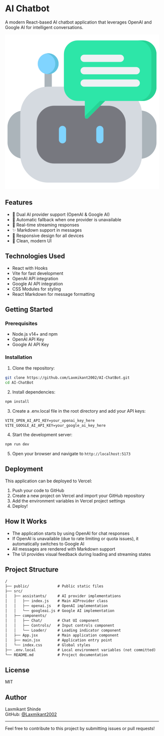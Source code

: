 # AI Chatbot

A modern React-based AI chatbot application that leverages OpenAI and Google AI for intelligent conversations.

![AI Chatbot Screenshot](./public/chat-bot.png)

## Features

- 🤖 Dual AI provider support (OpenAI & Google AI)
- 🔄 Automatic fallback when one provider is unavailable
- 💬 Real-time streaming responses
- ✨ Markdown support in messages
- 📱 Responsive design for all devices
- 🌙 Clean, modern UI

## Technologies Used

- React with Hooks
- Vite for fast development
- OpenAI API integration
- Google AI API integration
- CSS Modules for styling
- React Markdown for message formatting

## Getting Started

### Prerequisites

- Node.js v14+ and npm
- OpenAI API Key
- Google AI API Key

### Installation

1. Clone the repository:
```bash
git clone https://github.com/Laxmikant2002/AI-ChatBot.git
cd AI-ChatBot
```

2. Install dependencies:
```bash
npm install
```

3. Create a .env.local file in the root directory and add your API keys:
```
VITE_OPEN_AI_API_KEY=your_openai_key_here
VITE_GOOGLE_AI_API_KEY=your_google_ai_key_here
```

4. Start the development server:
```bash
npm run dev
```

5. Open your browser and navigate to `http://localhost:5173`

## Deployment

This application can be deployed to Vercel:

1. Push your code to GitHub
2. Create a new project on Vercel and import your GitHub repository
3. Add the environment variables in Vercel project settings
4. Deploy!

## How It Works

- The application starts by using OpenAI for chat responses
- If OpenAI is unavailable (due to rate limiting or quota issues), it automatically switches to Google AI
- All messages are rendered with Markdown support
- The UI provides visual feedback during loading and streaming states

## Project Structure

```
/
├── public/             # Public static files
├── src/
│   ├── assistants/     # AI provider implementations
│   │   ├── index.js    # Main AIProvider class
│   │   ├── openai.js   # OpenAI implementation
│   │   └── googleai.js # Google AI implementation
│   ├── components/
│   │   ├── Chat/       # Chat UI component
│   │   ├── Controls/   # Input controls component
│   │   └── Loader/     # Loading indicator component
│   ├── App.jsx         # Main application component
│   ├── main.jsx        # Application entry point
│   └── index.css       # Global styles
├── .env.local          # Local environment variables (not committed)
└── README.md           # Project documentation
```

## License

MIT

## Author

Laxmikant Shinde  
GitHub: [@Laxmikant2002](https://github.com/Laxmikant2002)

---

Feel free to contribute to this project by submitting issues or pull requests!